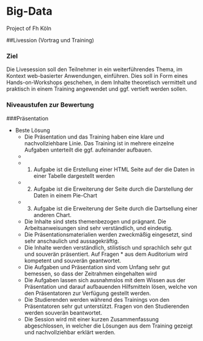 Big-Data
========

Project of Fh Köln

##Livession (Vortrag und Training)

### Ziel
Die Livesession soll den Teilnehmer in ein weiterführendes Thema, im Kontext web-basierter Anwendungen, einführen. Dies soll in Form eines Hands-on-Workshops geschehen, in dem Inhalte theoretisch vermittelt und praktisch in einem Training angewendet und ggf. vertieft werden sollen.

### Niveaustufen zur Bewertung

###Präsentation 	

* Beste Lösung
	* Die Präsentation und das Training haben eine klare und nachvollziehbare Linie. Das Training ist in mehrere einzelne Aufgaben unterteilt die ggf. aufeinander aufbauen. 
	* 
	* 1. Aufgabe ist die Erstellung einer HTML Seite auf der die Daten in einer Tabelle dargestellt werden
	* 2. Aufgabe ist die Erweiterung der Seite durch die Darstellung der Daten in einem Pie-Chart
	* 3. Aufgabe ist die Erweiterung der Seite durch die Dartsellung einer anderen Chart.
	* Die Inhalte sind stets themenbezogen und prägnant. Die Arbeitsanweisungen sind sehr verständlich, und eindeutig.
	* Die Präsentationsmaterialien werden zweckmäßig eingesetzt, sind sehr anschaulich und aussagekräftig. 
	* Die Inhalte werden verständlich, stilistisch und sprachlich sehr gut und souverän präsentiert. Auf Fragen 	* aus dem Auditorium wird kompetent und souverän geantwortet.
	* Die Aufgaben und Präsentation sind vom Unfang sehr gut bemessen, so dass der Zeitrahmen eingehalten wird 
	* Die Aufgaben lassen sich ausnahmslos mit dem Wissen aus der Präsentation und darauf aufbauenden Hilfsmitteln lösen, welche von den Präsentatoren zur Verfügung gestellt werden. 
	* Die Studierenden werden während des Trainings von den Präsentatoren sehr gut unterstützt. Fragen von den Studierenden werden souverän beantwortet.
	* Die Session wird mit einer kurzen Zusammenfassung abgeschlossen, in welcher die Lösungen aus dem Training gezeigt und nachvollziehbar erklärt werden.

